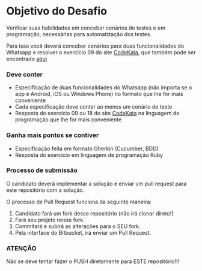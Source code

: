 # Objetivo do Desafio

Verificar suas habilidades em conceber cenários de testes e em programação, necessárias para automatização dos testes.

Para isso você deverá conceber cenários para duas funcionalidades do Whatsapp e resolver o exercício 09 do site [CodeKata](http://www.codekata.com), que também pode ser encontrado [aqui](Kata09.md)

### Deve conter ###

* Especificação de duas funcionalidades do Whatsapp (não importa se o app é Android, iOS ou Windows Phone) no formato que lhe for mais conveniente
* Cada especificação deve conter ao menos um cenário de teste
* Resposta do exercício 09 ou 18 do site [CodeKata](http://www.codekata.com) na linguagem de programação que lhe for mais conveniente

### Ganha mais pontos se contiver ###

* Especificação feita em formato Gherkin (Cucumber, BDD)
* Resposta do exercício em linguagem de programação Ruby

### **Processo de submissão** ###
O candidato deverá implementar a solução e enviar um pull request para este repositório com a solução.

O processo de Pull Request funciona da seguinte maneira:
1. Candidato fará um fork desse repositório (não irá clonar direto!)
2. Fará seu projeto nesse fork.
3. Commitará e subirá as alterações para o SEU fork.
4. Pela interface do Bitbucket, irá enviar um Pull Request.

### **ATENÇÃO** ###
Não se deve tentar fazer o PUSH diretamente para ESTE repositório!!!